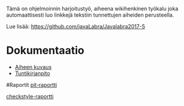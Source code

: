 Tämä on ohjelmoinnin harjoitustyö, aiheena  wikihenkinen työkalu joka automaattisesti luo linkkejä tekstiin tunnettujen aiheiden perusteella.

Lue lisää: https://github.com/javaLabra/Javalabra2017-5

# Dokumentaatio
* [Aiheen kuvaus](dokumentaatio/aiheenKuvausJaRakenne.md)
* [Tuntikirjanpito](dokumentaatio/tuntikirjanpito.md)

#Raportit
[pit-raportti](https://htmlpreview.github.io/?https://github.com/Siipis/linkedNotes/blob/master/dokumentaatio/pit-raportti/index.html)

[checkstyle-raportti](https://htmlpreview.github.io/?https://github.com/Siipis/linkedNotes/blob/master/dokumentaatio/checkstyle-raportti/checkstyle.html)
